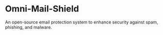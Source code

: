 # Omni-Mail-Shield
An open-source email protection system to enhance security against spam, phishing, and malware.
